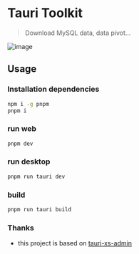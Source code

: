 # Tauri Toolkit
> Download MySQL data, data pivot...

![image](https://github.com/tansen87/tauri-toolkit/assets/98570790/bb98f299-da9b-4616-9ef5-28765997bf49)

## Usage
### Installation dependencies
```bash
npm i -g pnpm
pnpm i
```
### run web
```bash
pnpm dev
```
### run desktop
```bash
pnpm run tauri dev
```
### build
```bash
pnpm run tauri build
```
### Thanks
* this project is based on [tauri-xs-admin](https://github.com/jsxiaosi/tauri-xs-admin)
